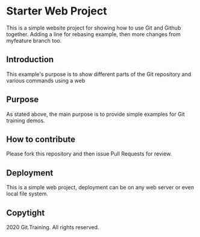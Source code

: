 # Starter Web Project

This is a simple website project for showing how to use Git and Github together. Adding a line for rebasing example, then more changes from myfeature branch too.

## Introduction

This example's purpose is to show different parts of the Git repository and various commands using a web 

## Purpose

As stated above, the main purpose is to provide simple examples for Git training demos.

## How to contribute

Please fork this repository and then issue Pull Requests for review.

## Deployment

This is a simple web project, deployment can be on any web server or even local file system.

## Copytight

2020 Git.Training. All rights reserved.
